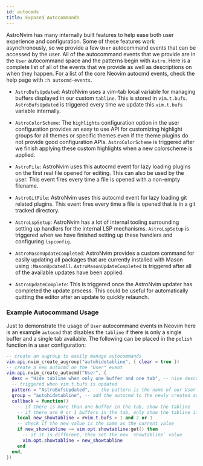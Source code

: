 ```yaml
---
id: autocmds
title: Exposed Autocommands
---
```


AstroNvim has many internally built features to help ease both user experience
and configuration. Some of these features work asynchronously, so we provide a
few `User` autocommand events that can be accessed by the user. All of the
autocommand events that we provide are in the `User` autocommand space and the
patterns begin with `Astro`. Here is a complete list of all of the events that
we provide as well as descriptions on when they happen. For a list of the core
Neovim autocmd events, check the help page with `:h autocmd-events`.

- `AstroBufsUpdated`: AstroNvim uses a vim-tab local variable for managing
  buffers displayed in our custom `tabline`. This is stored in `vim.t.bufs`.
  `AstroBufsUpdated` is triggered every time we update this `vim.t.bufs`
  variable internally.

- `AstroColorScheme`: The `highlights` configuration option in the user
  configuration provides an easy to use API for customizing highlight groups
  for all themes or specific themes even if the theme plugins do not provide
  good configuration APIs. `AstroColorScheme` is triggered after we finish
  applying these custom highlights when a new colorscheme is applied.

- `AstroFile`: AstroNvim uses this autocmd event for lazy loading plugins
  on the first real file opened for editing. This can also be used by the user.
  This event fires every time a file is opened with a non-empty filename.

- `AstroGitFile`: AstroNvim uses this autocmd event for lazy loading git related
  plugins. This event fires every time a file is opened that is in a git tracked
  directory.

- `AstroLspSetup`: AstroNvim has a lot of internal tooling surrounding setting
  up handlers for the internal LSP mechanisms. `AstroLspSetup` is triggered when
  we have finished setting up these handlers and configuring `lspconfig`.

- `AstroMasonUpdateCompleted`: AstroNvim provides a custom command for easily
  updating all packages that are currently installed with Mason using
  `:MasonUpdateAll`. `AstroMasonUpdateCompleted` is triggered after all of the
  available updates have been applied.

- `AstroUpdateComplete`: This is triggered once the AstroNvim updater has
  completed the update process. This could be useful for automatically quitting
  the editor after an update to quickly relaunch.

### Example Autocommand Usage

Just to demonstrate the usage of `User` autocommand events in Neovim here is an
example `autocmd` that disables the `tabline` if there is only a single buffer
and a single tab available. The following can be placed in the `polish`
function in a user configuration:

```lua
-- create an augroup to easily manage autocommands
vim.api.nvim_create_augroup("autohidetabline", { clear = true })
-- create a new autocmd on the "User" event
vim.api.nvim_create_autocmd("User", {
  desc = "Hide tabline when only one buffer and one tab", -- nice description
  -- triggered when vim.t.bufs is updated
  pattern = "AstroBufsUpdated", -- the pattern is the name of our User autocommand events
  group = "autohidetabline", -- add the autocmd to the newly created augroup
  callback = function()
    -- if there is more than one buffer in the tab, show the tabline
    -- if there are 0 or 1 buffers in the tab, only show the tabline if there is more than one vim tab
    local new_showtabline = #vim.t.bufs > 1 and 2 or 1
    -- check if the new value is the same as the current value
    if new_showtabline ~= vim.opt.showtabline:get() then
      -- if it is different, then set the new `showtabline` value
      vim.opt.showtabline = new_showtabline
    end
  end,
})
```
